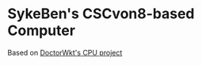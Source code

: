 # SykeBen's CSCvon8-based Computer
Based on [DoctorWkt's CPU project](https://github.com/DoctorWkt/CSCvon8)